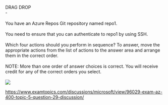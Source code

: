 DRAG DROP<br/> -<br/><br/>You have an Azure Repos Git repository named repo1.<br/><br/>You need to ensure that you can authenticate to repo1 by using SSH.<br/><br/>Which four actions should you perform in sequence? To answer, move the appropriate actions from the list of actions to the answer area and arrange them in the correct order.<br/><br/>NOTE: More than one order of answer choices is correct. You will receive credit for any of the correct orders you select.<br/><br/><img src="https://img.examtopics.com/az-400/image22.png"/><p><a href="https://www.examtopics.com/discussions/microsoft/view/96029-exam-az-400-topic-5-question-29-discussion/">https://www.examtopics.com/discussions/microsoft/view/96029-exam-az-400-topic-5-question-29-discussion/</a></p><script src="https://giscus.app/client.js"                    data-repo="azsamples/az204"                    data-repo-id="R_kgDOMRXzDQ"                    data-category="General"                    data-category-id="DIC_kwDOMRXzDc4Cgi27"                    data-mapping="pathname"                    data-strict="0"                    data-reactions-enabled="0"                    data-emit-metadata="0"                    data-input-position="bottom"                    data-theme="preferred_color_scheme"                    data-lang="en"                    crossorigin="anonymous"                    async>                    </script>